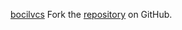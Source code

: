 [bocilvcs](https://bocilvcs.pages.dev)
Fork the [repository](https://github.com/hormabalun) on GitHub.